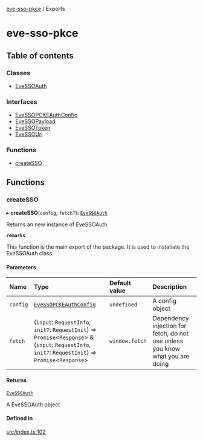 [eve-sso-pkce](README.md) / Exports

# eve-sso-pkce

## Table of contents

### Classes

- [EveSSOAuth](classes/EveSSOAuth.md)

### Interfaces

- [EveSSOPCKEAuthConfig](interfaces/EveSSOPCKEAuthConfig.md)
- [EveSSOPayload](interfaces/EveSSOPayload.md)
- [EveSSOToken](interfaces/EveSSOToken.md)
- [EveSSOUri](interfaces/EveSSOUri.md)

### Functions

- [createSSO](modules.md#createsso)

## Functions

### createSSO

▸ **createSSO**(`config`, `fetch?`): [`EveSSOAuth`](classes/EveSSOAuth.md)

Returns an new instance of EveSSOAuth

**`remarks`**

This function is the main export of the package. It is used to instatiate the EveSSOAuth class.

#### Parameters

| Name | Type | Default value | Description |
| :------ | :------ | :------ | :------ |
| `config` | [`EveSSOPCKEAuthConfig`](interfaces/EveSSOPCKEAuthConfig.md) | `undefined` | A config object |
| `fetch` | (`input`: `RequestInfo`, `init?`: `RequestInit`) => `Promise`<`Response`\> & (`input`: `RequestInfo`, `init?`: `RequestInit`) => `Promise`<`Response`\> | `window.fetch` | Dependency injection for fetch, do not use unless you know what you are doing |

#### Returns

[`EveSSOAuth`](classes/EveSSOAuth.md)

A EveSSOAuth object

#### Defined in

[src/index.ts:102](https://github.com/ballsten/eve-sso-pkce/blob/64fde31/src/index.ts#L102)
